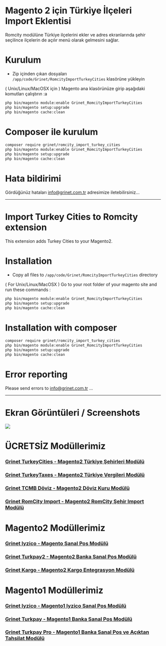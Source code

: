 # Magento 2 için Türkiye İlçeleri Import Eklentisi

Romcity modülüne Türkiye ilçelerini ekler ve adres ekranlarında şehir seçilince ilçelerin de açılır menü olarak gelmesini sağlar.

# Kurulum
 - Zip içinden çıkan dosyaları `/app/code/Grinet/RomcityImportTurkeyCities` klasörüne yükleyin

( Unix/Linux/MacOSX için ) 
Magento ana klasörünüze girip aşağıdaki komutları çalıştırın :a
```bash
php bin/magento module:enable Grinet_RomcityImportTurkeyCities
php bin/magento setup:upgrade
php bin/magento cache:clean
```

# Composer ile kurulum
```bash
composer require grinet/romcity_import_turkey_cities
php bin/magento module:enable Grinet_RomcityImportTurkeyCities
php bin/magento setup:upgrade
php bin/magento cache:clean
```

# Hata bildirimi

Gördüğünüz hataları info@grinet.com.tr adresimize iletebilirsiniz...

-----------------------------------------------------------------

# Import Turkey Cities to Romcity extension

This extension adds Turkey Cities to your Magento2.

# Installation
 - Copy all files to `/app/code/Grinet/RomcityImportTurkeyCities` directory

( For Unix/Linux/MacOSX ) 
Go to your root folder of your magento site and run these commands :
```bash
php bin/magento module:enable Grinet_RomcityImportTurkeyCities
php bin/magento setup:upgrade
php bin/magento cache:clean
```

# Installation with composer
```bash
composer require grinet/romcity_import_turkey_cities
php bin/magento module:enable Grinet_RomcityImportTurkeyCities
php bin/magento setup:upgrade
php bin/magento cache:clean
```

# Error reporting

Please send errors to info@grinet.com.tr ...

------------------------------------------------------------------
# Ekran Görüntüleri / Screenshots
<img src="http://grinet.com.tr/images/magento2_regions/frontend_addres_cities.png">

>
# **ÜCRETSİZ Modüllerimiz**
### [Grinet TurkeyCities - Magento2 Türkiye Şehirleri Modülü](https://github.com/grinet/Magento2_TurkeyCities)
### [Grinet TurkeyTaxes - Magento2 Türkiye Vergileri Modülü](https://github.com/grinet/Magento2_TurkeyTaxes)
### [Grinet TCMB Döviz - Magento2 Döviz Kuru Modülü](https://github.com/grinet/Magento2_TCMB_Doviz)
### [Grinet RomCity Import - Magento2 RomCity Şehir Import Modülü](https://github.com/grinet/Magento2_RomcityImportTurkeyCities)

>
# **Magento2 Modüllerimiz**

### [Grinet Iyzico - Magento Sanal Pos Modülü](https://magesanalpos.com/grinet-iyzico-magento-icin-sanal-pos-modulu-magento2)
### [Grinet Turkpay2 - Magento2 Banka Sanal Pos Modülü](https://magesanalpos.com/grinet-turkpay-magento-icin-sanal-pos-modulu-magento2)
### [Grinet Kargo - Magento2 Kargo Entegrasyon Modülü](https://magesanalpos.com/grinet-kargo-entegrasyon-modulu-magento-2)

>
# **Magento1 Modüllerimiz**

### [Grinet Iyzico - Magento1 Iyzico Sanal Pos Modülü](https://magesanalpos.com/grinet-iyzico-magento-icin-sanal-pos-modulu-magento1)
### [Grinet Turkpay - Magento1 Banka Sanal Pos Modülü](https://magesanalpos.com/grinet-turkpay-magento-icin-sanal-pos-modulu)
### [Grinet Turkpay Pro - Magento1 Banka Sanal Pos ve Açıktan Tahsilat Modülü](https://magesanalpos.com/grinet-turkpay-magento-icin-sanal-pos-modulu-pro)

